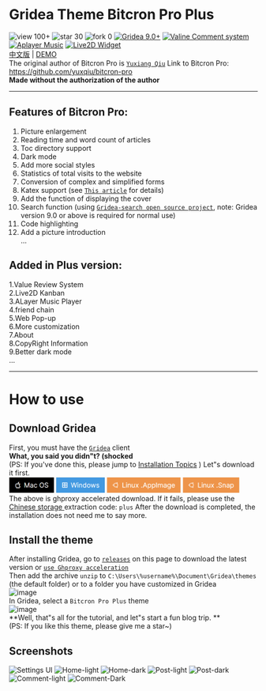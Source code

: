 ﻿# Gridea Theme Bitcron Pro Plus
![view 100+](https://img.shields.io/badge/view-100+-green.svg)
![star 30](https://img.shields.io/badge/star-30-yellowgreen.svg)
![fork 0](https://img.shields.io/badge/fork-0-grey.svg)
[![ Gridea 9.0+ ](https://img.shields.io/badge/Gridea-9.0+-yellow.svg)](https://gridea.dev "Gridea")
[![Valine Comment system](https://img.shields.io/badge/Valine-Comment%20system-blue.svg)](https://valine.js.org/ "Valine")
[![Aplayer Music](https://img.shields.io/badge/Aplayer-Music-lightyellow.svg)](https://aplayer.js.org/ "Aplayer")
[![Live2D Widget](https://img.shields.io/badge/Live2D-Widget-orange.svg)](https://github.com/stevenjoezhang/live2d-widget "Live2D-widget")
<br>
[中文版](./README.md) | [DEMO](https://bitcron.cf/)<br>
The original author of Bitcron Pro is [ `Yuxiang Qiu`](https://github.com/yuxqiu) Link to Bitcron Pro: <https://github.com/yuxqiu/bitcron-pro>
<br>
**Made without the authorization of the author**
<br>
***
## Features of Bitcron Pro:
1. Picture enlargement<br>
2. Reading time and word count of articles<br>
3. Toc directory support<br>
4. Dark mode<br>
5. Add more social styles<br>
6. Statistics of total visits to the website<br>
7. Conversion of complex and simplified forms<br>
8. Katex support (see [`This article`](https://blog.blinkstar.cn/post/katex/) for details)<br>
9. Add the function of displaying the cover<br>
10. Search function (using [ `Gridea-search open source project`](https://github.com/tangkaichuan/gridea-search), note: Gridea version 9.0 or above is required for normal use)<br>
11. Code highlighting<br>
12. Add a picture introduction<br>
...
## Added in Plus version:
1.Value Review System<br>
2.Live2D Kanban<br>
3.ALayer Music Player<br>
4.friend chain<br>
5.Web Pop-up<br>
6.More customization<br>
7.About<br>
8.CopyRight Information<br>
9.Better dark mode<br>
...
***
# How to use
## Download Gridea
First, you must have the [ `Gridea`](https://gridea.dev/) client<br>
 **What, you said you didn"t? (shocked** <br>
 (PS: If you've done this, please jump to [Installation Topics](#install-the-theme) )
Let"s download it first.<br>
[<img src="./image/macOS.png" alt="macOS" width="18%">](https://ghproxy.com/https://github.com/getgridea/gridea/releases/download/v0.9.3/Gridea-0.9.3.dmg "Ghproxy acceleration is used")
[<img src="./image/Windows.png" alt="Windows" width="19.7%">](https://ghproxy.com/https://github.com/getgridea/gridea/releases/download/v0.9.3/Gridea.Setup.0.9.3.exe "Ghproxy acceleration is used")
[<img src="./image/Linux-AppImage.png" alt="Linux-AppImage" width="29.7%">](https://ghproxy.com/https://github.com/getgridea/gridea/releases/download/v0.9.3/Gridea-0.9.3.AppImage "Ghproxy acceleration is used")
[<img src="./image/Linux-Snap.png" alt="Linux-Snap" width="23%">](https://ghproxy.com/https://github.com/getgridea/gridea/releases/download/v0.9.3/gridea_0.9.3_amd64.snap "Ghproxy acceleration is used")
<br>
The above is ghproxy accelerated download. If it fails, please use the[ Chinese storage ](https://www.123pan.com/s/eNgKVv-drlm) extraction code: `plus` After the download is completed, the installation does not need me to say more.

## Install the theme
After installing Gridea, go to [ `releases`](https://github.com/Wu-jiyan/gridea-theme-bitcron-pro-plus/releases) on this page to download the latest version or [ `use Ghproxy acceleration`](https://ghproxy.com/https://github.com/Wu-jiyan/gridea-theme-bitcron-pro-plus/releases/)
<br>
Then add the archive `unzip` to `C:\Users\%username%\Document\Gridea\themes` (the default folder) or to a folder you have customized in Gridea<br>
![image](https://user-images.githubusercontent.com/107091865/197385637-e653b39d-e2fd-45eb-b4ef-85b9742cea94.png)
<br>
In Gridea, select a `Bitcron Pro Plus` theme<br>
![image](https://user-images.githubusercontent.com/107091865/197385664-33f517d7-0995-4443-84b8-edf454f33d4c.png)
<br>
**Well, that"s all for the tutorial, and let"s start a fun blog trip. **
<br>
(PS: If you like this theme, please give me a star~)

## Screenshots
![Settings UI](https://image.wujiyan.tk/img/1/2022-11-06/6367bb1b0a9a4.png)
![Home-light](https://image.wujiyan.tk/img/0/2022-11-06/6367b395d9e82.png)
![Home-dark](https://image.wujiyan.tk/img/1/2022-11-06/6367b56658f5f.png)
![Post-light](https://image.wujiyan.tk/img/0/2022-11-06/6367b395d932f.png)
![Post-dark](https://image.wujiyan.tk/img/0/2022-11-06/6367b395d16aa.png)
![Comment-light](https://image.wujiyan.tk/img/0/2022-11-06/6367b3971b721.png)
![Comment-Dark](https://image.wujiyan.tk/img/0/2022-11-06/6367b397234c7.png)
